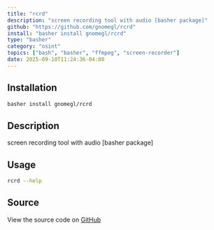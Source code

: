 ```yaml
---
title: "rcrd"
description: "screen recording tool with audio [basher package]"
github: "https://github.com/gnomegl/rcrd"
install: "basher install gnomegl/rcrd"
type: "basher"
category: "osint"
topics: ["bash", "basher", "ffmpeg", "screen-recorder"]
date: 2025-09-10T11:24:36-04:00
---
```


## Installation

```bash
basher install gnomegl/rcrd
```

## Description

screen recording tool with audio [basher package]

## Usage

```bash
rcrd --help
```

## Source

View the source code on [GitHub](https://github.com/gnomegl/rcrd)
